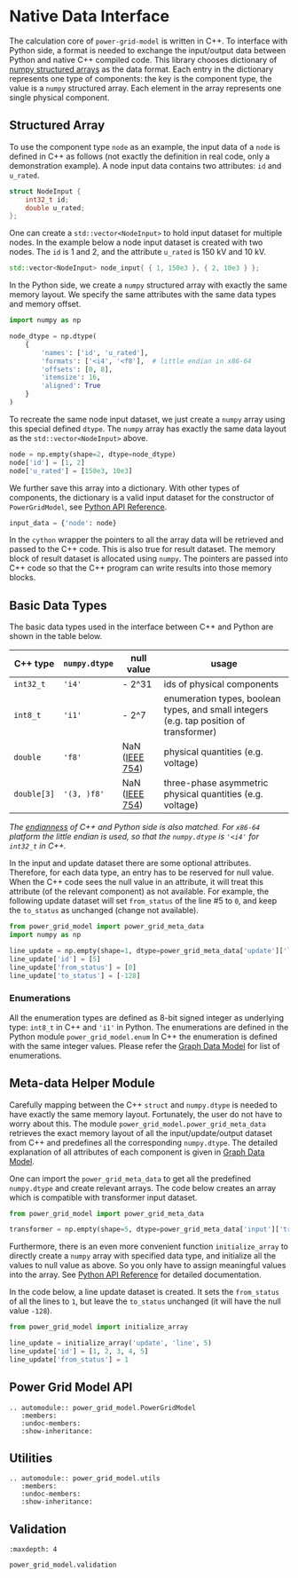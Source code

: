 <!--
SPDX-FileCopyrightText: 2022 Contributors to the Power Grid Model project <dynamic.grid.calculation@alliander.com>

SPDX-License-Identifier: MPL-2.0
-->

# Native Data Interface

The calculation core of `power-grid-model` is written in C++. To interface with Python side, a format is needed to
exchange the input/output data between Python and native C++ compiled code. This library chooses dictionary of
[numpy structured arrays](https://numpy.org/doc/stable/user/basics.rec.html) as the data format. Each entry in the
dictionary represents one type of components:
the key is the component type, the value is a `numpy` structured array. Each element in the array represents one single
physical component.

## Structured Array

To use the component type `node` as an example, the input data of a `node` is defined in C++ as follows
(not exactly the definition in real code, only a demonstration example). A node input data contains two attributes: `id`
and `u_rated`.

```C++
struct NodeInput {
    int32_t id;
    double u_rated;
};
```

One can create a `std::vector<NodeInput>` to hold input dataset for multiple nodes. In the example below a node input
dataset is created with two nodes. The `id` is 1 and 2, and the attribute `u_rated` is 150 kV and 10 kV.

```c++
std::vector<NodeInput> node_input{ { 1, 150e3 }, { 2, 10e3 } };
```

In the Python side, we create a `numpy` structured array with exactly the same memory layout. We specify the same
attributes with the same data types and memory offset.

```python
import numpy as np

node_dtype = np.dtype(
    {
        'names': ['id', 'u_rated'],
        'formats': ['<i4', '<f8'],  # little endian in x86-64
        'offsets': [0, 8],
        'itemsize': 16,
        'aligned': True
    }
)
```

To recreate the same node input dataset, we just create a `numpy` array using this special defined `dtype`. The `numpy`
array has exactly the same data layout as the `std::vector<NodeInput>` above.

```python
node = np.empty(shape=2, dtype=node_dtype)
node['id'] = [1, 2]
node['u_rated'] = [150e3, 10e3]
```

We further save this array into a dictionary. With other types of components, the dictionary is a valid input dataset
for the constructor of `PowerGridModel`, see [Python API Reference](python-api-reference.md).

```python
input_data = {'node': node}
```

In the `cython` wrapper the pointers to all the array data will be retrieved and passed to the C++ code. This is also
true for result dataset. The memory block of result dataset is allocated using `numpy`. The pointers are passed into C++
code so that the C++ program can write results into those memory blocks.

## Basic Data Types

The basic data types used in the interface between C++ and Python are shown in the table below.

| C++ type     | `numpy.dtype` | null value                                          |  usage   |
| ---          | ---           | ---                                                 | ---      |
| `int32_t`    | `'i4'`        | - 2^31                                              | ids of physical components |
| `int8_t`     | `'i1'`        | - 2^7                                               | enumeration types, boolean types, and small integers (e.g. tap position of transformer) |
| `double`     | `'f8'`        | NaN ([IEEE 754](https://en.wikipedia.org/wiki/NaN)) | physical quantities (e.g. voltage) |
| `double[3]`  | `'(3, )f8'`   | NaN ([IEEE 754](https://en.wikipedia.org/wiki/NaN)) | three-phase asymmetric physical quantities (e.g. voltage) |

*The [endianness](https://en.wikipedia.org/wiki/Endianness)
of C++ and Python side is also matched. For `x86-64` platform the little endian is used, so that the `numpy.dtype`
is `'<i4'` for `int32_t` in C++.*

In the input and update dataset there are some optional attributes. Therefore, for each data type, an entry has to be
reserved for null value. When the C++ code sees the null value in an attribute, it will treat this attribute (of the
relevant component) as not available. For example, the following update dataset will set `from_status` of the line #5
to `0`, and keep the `to_status` as unchanged (change not available).

```python
from power_grid_model import power_grid_meta_data
import numpy as np

line_update = np.empty(shape=1, dtype=power_grid_meta_data['update']['line']['dtype'])
line_update['id'] = [5]
line_update['from_status'] = [0]
line_update['to_status'] = [-128]
```

### Enumerations

All the enumeration types are defined as 8-bit signed integer as underlying type:
`int8_t` in C++ and `'i1'` in Python. The enumerations are defined in the Python module `power_grid_model.enum`
In C++ the enumeration is defined with the same integer values. Please refer
the [Graph Data Model](graph-data-model.md#Enumerations) for list of enumerations.

## Meta-data Helper Module

Carefully mapping between the C++ `struct` and `numpy.dtype`
is needed to have exactly the same memory layout. Fortunately, the user do not have to worry about this. The
module `power_grid_model.power_grid_meta_data`
retrieves the exact memory layout of all the input/update/output dataset from C++ and predefines all the
corresponding `numpy.dtype`. The detailed explanation of all attributes of each component is given in
[Graph Data Model](graph-data-model.md).

One can import the `power_grid_meta_data` to get all the predefined `numpy.dtype` and create relevant arrays. The code
below creates an array which is compatible with transformer input dataset.

```python
from power_grid_model import power_grid_meta_data

transformer = np.empty(shape=5, dtype=power_grid_meta_data['input']['transformer']['dtype'])
```

Furthermore, there is an even more convenient function `initialize_array`
to directly create a `numpy` array with specified data type, and initialize all the values to null value as above. So
you only have to assign meaningful values into the array. See [Python API Reference](python-api-reference.md) for
detailed documentation.

In the code below, a line update dataset is created. It sets the `from_status` of all the lines to `1`, but leave
the `to_status` unchanged (it will have the null value `-128`).

```python
from power_grid_model import initialize_array

line_update = initialize_array('update', 'line', 5)
line_update['id'] = [1, 2, 3, 4, 5]
line_update['from_status'] = 1
```



## Power Grid Model API

```{eval-rst}
.. automodule:: power_grid_model.PowerGridModel
   :members:
   :undoc-members:
   :show-inheritance:
```



## Utilities

```{eval-rst}
.. automodule:: power_grid_model.utils
   :members:
   :undoc-members:
   :show-inheritance:
```

## Validation

```{toctree}
:maxdepth: 4

power_grid_model.validation
```